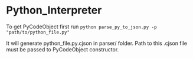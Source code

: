 # Python_Interpreter

To get PyCodeObject first run `python parse_py_to_json.py -p "path/to/python_file.py"`

It will generate python_file.py.cjson in parser/ folder. Path to this .cjson file must be passed to PyCodeObject constructor.
